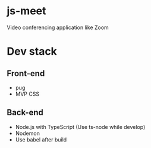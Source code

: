 # js-meet
Video conferencing application like Zoom

# Dev stack
## Front-end
* pug
* MVP CSS
## Back-end
* Node.js with TypeScript (Use ts-node while develop)
* Nodemon
* Use babel after build
